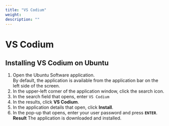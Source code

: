 ```yaml
---
title: "VS Codium"
weight:
description: ""
---
```

# VS Codium 

## Installing VS Codium on Ubuntu

1. Open the Ubuntu Software application.  
By default, the application is available from the application bar on the left side of the screen.
2. In the upper-left corner of the application window, click the search icon.
3. In the search field that opens, enter `VS Codium`
4. In the results, click **VS Codium**.
5. In the application details that open, click **Install**.
6. In the pop-up that opens, enter your user password and press **`ENTER`**.
**Result** The application is downloaded and installed.